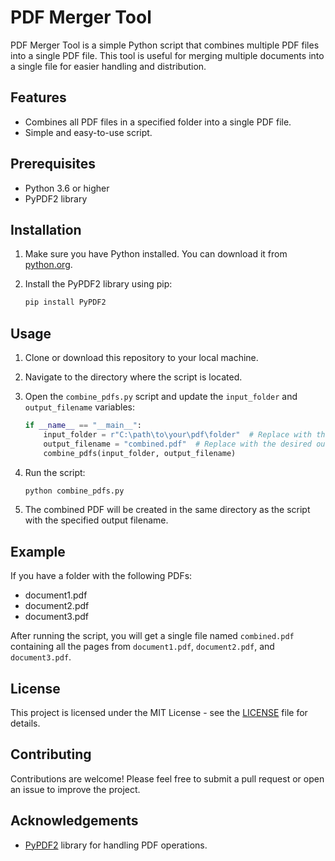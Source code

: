 # PDF Merger Tool

PDF Merger Tool is a simple Python script that combines multiple PDF files into a single PDF file. This tool is useful for merging multiple documents into a single file for easier handling and distribution.

## Features

- Combines all PDF files in a specified folder into a single PDF file.
- Simple and easy-to-use script.

## Prerequisites

- Python 3.6 or higher
- PyPDF2 library

## Installation

1. Make sure you have Python installed. You can download it from [python.org](https://www.python.org/).

2. Install the PyPDF2 library using pip:
    ```bash
    pip install PyPDF2
    ```

## Usage

1. Clone or download this repository to your local machine.

2. Navigate to the directory where the script is located.

3. Open the `combine_pdfs.py` script and update the `input_folder` and `output_filename` variables:
    ```python
    if __name__ == "__main__":
        input_folder = r"C:\path\to\your\pdf\folder"  # Replace with the path to your folder containing PDFs
        output_filename = "combined.pdf"  # Replace with the desired output filename
        combine_pdfs(input_folder, output_filename)
    ```

4. Run the script:
    ```bash
    python combine_pdfs.py
    ```

5. The combined PDF will be created in the same directory as the script with the specified output filename.

## Example

If you have a folder with the following PDFs:

- document1.pdf
- document2.pdf
- document3.pdf

After running the script, you will get a single file named `combined.pdf` containing all the pages from `document1.pdf`, `document2.pdf`, and `document3.pdf`.

## License

This project is licensed under the MIT License - see the [LICENSE](LICENSE) file for details.

## Contributing

Contributions are welcome! Please feel free to submit a pull request or open an issue to improve the project.

## Acknowledgements

- [PyPDF2](https://pypi.org/project/PyPDF2/) library for handling PDF operations.
